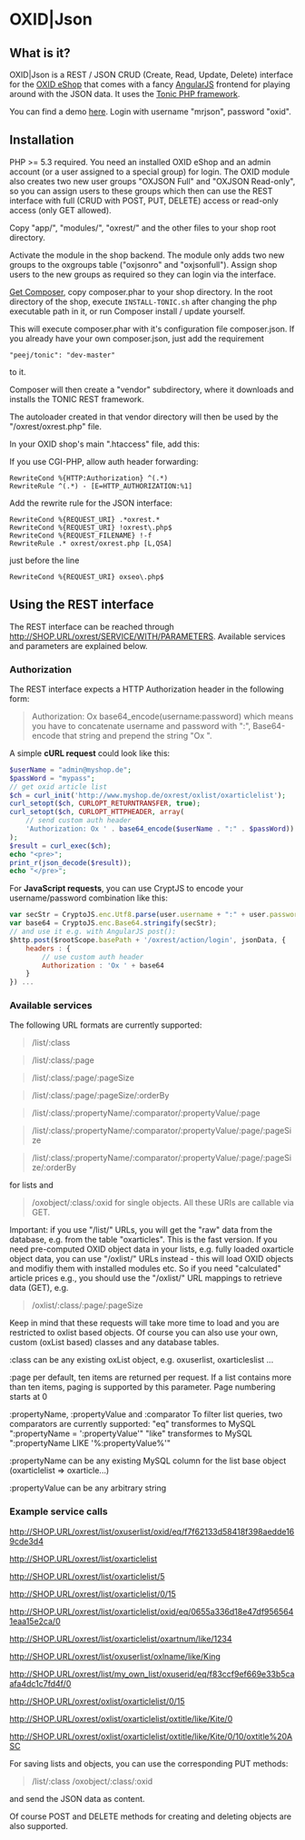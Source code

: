 # OXID|Json #

## What is it? ##
OXID|Json is a REST / JSON CRUD (Create, Read, Update, Delete) interface for the [OXID eShop](http://www.oxid-esales.com)
that comes with a fancy [AngularJS](http://angularjs.org) frontend for playing around with the JSON data. It uses the [Tonic PHP framework](http://www.peej.co.uk/tonic/).

You can find a demo [here](http://module2.shoptimax.de/oxjson/app/). Login with username "mrjson", password "oxid".

## Installation ##

PHP >= 5.3 required. You need an installed OXID eShop and an admin account (or a user assigned to a special group) for login.
The OXID module also creates two new user groups "OXJSON Full" and "OXJSON Read-only", so you can assign
users to these groups which then can use the REST interface with full (CRUD with POST, PUT, DELETE) access or read-only access (only GET allowed).

Copy "app/", "modules/", "oxrest/" and the other files to your shop root directory.

Activate the module in the shop backend. The module only adds two new groups to the oxgroups table ("oxjsonro" and "oxjsonfull").
Assign shop users to the new groups as required so they can login via the interface.

[Get Composer](http://getcomposer.org/), copy composer.phar to your shop directory.
In the root directory of the shop, execute
`INSTALL-TONIC.sh`
after changing the php executable path in it, or run Composer install / update yourself.

This will execute composer.phar with it's configuration file composer.json. If you already have your own composer.json, just add the requirement
```
"peej/tonic": "dev-master"
```
to it.

Composer will then create a "vendor" subdirectory, where it downloads and installs the TONIC REST framework.

The autoloader created in that vendor directory will then be used by the
"/oxrest/oxrest.php" file.

In your OXID shop's main ".htaccess" file, add this:

If you use CGI-PHP, allow auth header forwarding:
```
RewriteCond %{HTTP:Authorization} ^(.*)
RewriteRule ^(.*) - [E=HTTP_AUTHORIZATION:%1]
```

Add the rewrite rule for the JSON interface:
```
RewriteCond %{REQUEST_URI} .*oxrest.*
RewriteCond %{REQUEST_URI} !oxrest\.php$
RewriteCond %{REQUEST_FILENAME} !-f
RewriteRule .* oxrest/oxrest.php [L,QSA]
```

just before the line
```
RewriteCond %{REQUEST_URI} oxseo\.php$
```

## Using the REST interface

The REST interface can be reached through http://SHOP.URL/oxrest/SERVICE/WITH/PARAMETERS.
Available services and parameters are explained below.

### Authorization

The REST interface expects a HTTP Authorization header in the following form:

> Authorization: Ox base64_encode(username:password)
which means you have to concatenate username and password with ":", 
Base64-encode that string and prepend the string "Ox ".

A simple **cURL request** could look like this:
```php
$userName = "admin@myshop.de";
$passWord = "mypass";
// get oxid article list
$ch = curl_init('http://www.myshop.de/oxrest/oxlist/oxarticlelist');
curl_setopt($ch, CURLOPT_RETURNTRANSFER, true);
curl_setopt($ch, CURLOPT_HTTPHEADER, array(
    // send custom auth header
    'Authorization: Ox ' . base64_encode($userName . ":" . $passWord))
);
$result = curl_exec($ch);
echo "<pre>";
print_r(json_decode($result));
echo "</pre>";
```

For **JavaScript requests**, you can use CryptJS to encode your username/password combination like this:
```javascript
var secStr = CryptoJS.enc.Utf8.parse(user.username + ":" + user.password);
var base64 = CryptoJS.enc.Base64.stringify(secStr);
// and use it e.g. with AngularJS post():
$http.post($rootScope.basePath + '/oxrest/action/login', jsonData, {
    headers : {
        // use custom auth header
        Authorization : 'Ox ' + base64
    }
}) ...
```

### Available services

The following URL formats are currently supported:

> /list/:class

> /list/:class/:page

> /list/:class/:page/:pageSize

> /list/:class/:page/:pageSize/:orderBy

> /list/:class/:propertyName/:comparator/:propertyValue/:page

> /list/:class/:propertyName/:comparator/:propertyValue/:page/:pageSize

> /list/:class/:propertyName/:comparator/:propertyValue/:page/:pageSize/:orderBy

for lists and
> /oxobject/:class/:oxid
for single objects. All these URIs are callable via GET.

Important: if you use "/list/" URLs, you will get the "raw" data from the database, e.g. from the table "oxarticles".
This is the fast version. If you need pre-computed OXID object data in your lists, e.g. fully loaded oxarticle object data,
you can use "/oxlist/" URLs instead - this will load OXID objects and modifiy them with installed modules etc. So
if you need "calculated" article prices e.g., you should use the "/oxlist/" URL mappings to retrieve data (GET), e.g.


> /oxlist/:class/:page/:pageSize 

Keep in mind that these requests will take more time to load and you are restricted to oxlist based objects.
Of course you can also use your own, custom (oxList based) classes and any database tables.
                        

:class
can be any existing oxList object, e.g. oxuserlist, oxarticleslist ...

:page
per default, ten items are returned per request. If a list contains more than ten items,
paging is supported by this parameter.
Page numbering starts at 0

:propertyName, :propertyValue and :comparator
To filter list queries, two comparators are currently supported:
"eq"   transformes to MySQL ":propertyName = ':propertyValue'"
"like" transformes to MySQL ":propertyName LIKE '%:propertyValue%'"

:propertyName can be any existing MySQL column for the list base object (oxarticlelist => oxarticle...)

:propertyValue can be any arbitrary string

### Example service calls

http://SHOP.URL/oxrest/list/oxuserlist/oxid/eq/f7f62133d58418f398aedde169cde3d4

http://SHOP.URL/oxrest/list/oxarticlelist

http://SHOP.URL/oxrest/list/oxarticlelist/5

http://SHOP.URL/oxrest/list/oxarticlelist/0/15

http://SHOP.URL/oxrest/list/oxarticlelist/oxid/eq/0655a336d18e47df9565641eaa15e2ca/0

http://SHOP.URL/oxrest/list/oxarticlelist/oxartnum/like/1234

http://SHOP.URL/oxrest/list/oxuserlist/oxlname/like/King

http://SHOP.URL/oxrest/list/my_own_list/oxuserid/eq/f83ccf9ef669e33b5caafa4dc1c7fd4f/0

http://SHOP.URL/oxrest/oxlist/oxarticlelist/0/15

http://SHOP.URL/oxrest/oxlist/oxarticlelist/oxtitle/like/Kite/0

http://SHOP.URL/oxrest/oxlist/oxarticlelist/oxtitle/like/Kite/0/10/oxtitle%20ASC


For saving lists and objects, you can use the corresponding PUT methods:

> /list/:class
> /oxobject/:class/:oxid

and send the JSON data as content.

Of course POST and DELETE methods for creating and deleting objects are also supported.
							
